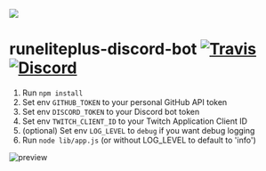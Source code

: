 ![](https://i.imgur.com/OVRdQBz.png)
# runeliteplus-discord-bot [![Travis](https://img.shields.io/travis/runelite-extended/runeliteplus-discord-bot.svg)](https://travis-ci.org/runelite-extended/runeliteplus-discord-bot) [![Discord](https://img.shields.io/discord/301497432909414422.svg)](https://discord.gg/HN5gf3m)

1. Run `npm install`
2. Set env `GITHUB_TOKEN` to your personal GitHub API token
3. Set env `DISCORD_TOKEN` to your Discord bot token
4. Set env `TWITCH_CLIENT_ID` to your Twitch Application Client ID
5. (optional) Set env `LOG_LEVEL` to `debug` if you want debug logging
6. Run `node lib/app.js` (or without LOG_LEVEL to default to 'info')

![preview](https://i.imgur.com/45plIKX.png)
